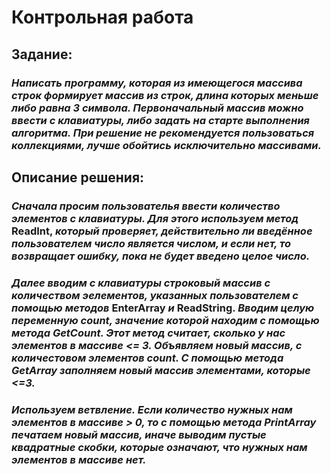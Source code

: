 # Контрольная работа

## **Задание:**

### *Написать программу, которая из имеющегося массива строк формирует массив из строк, длина которых меньше либо равна 3 символа. Первоначальный массив можно ввести с клавиатуры, либо задать на старте выполнения алгоритма. При решение не рекомендуется пользоваться коллекциями, лучше обойтись исключительно массивами.*

## **Описание решения:**

### *Сначала просим пользователья ввести количество элементов с клавиатуры. Для этого используем метод* **ReadInt**, *который проверяет, действительно ли введённое пользователем число является числом, и если нет, то возвращает ошибку, пока не будет введено целое число.*

### *Далее вводим с клавиатуры строковый массив с количеством эелементов, указанных пользователем с помощью методов* **EnterArray** *и* **ReadString.** *Вводим целую переменную count, значение которой находим с помощью метода GetCount. Этот метод считает, сколько у нас элементов в массиве <= 3. Объявляем новый массив, с количестовом элементов count. С помощью метода GetArray заполняем новый массив элементами, которые <=3.*

### *Используем ветвлениe. Если количество нужных нам элементов в массиве > 0, то с помощью метода PrintArray печатаем новый массив, иначе выводим пустые квадратные скобки, которые означают, что нужных нам элементов в массиве нет.*






